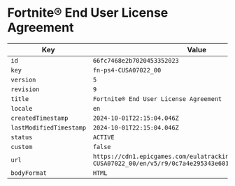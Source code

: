 # Fortnite® End User License Agreement

| Key | Value |
| --- | ----- |
| `id` | `66fc7468e2b7020453352023` |
| `key` | `fn-ps4-CUSA07022_00` |
| `version` | `5` |
| `revision` | `9` |
| `title` | `Fortnite® End User License Agreement` |
| `locale` | `en` |
| `createdTimestamp` | `2024-10-01T22:15:04.046Z` |
| `lastModifiedTimestamp` | `2024-10-01T22:15:04.046Z` |
| `status` | `ACTIVE` |
| `custom` | `false` |
| `url` | `https://cdn1.epicgames.com/eulatracking-download/fn-ps4-CUSA07022_00/en/v5/r9/0c7a4e295343e60126d9600e152784c6.pdf` |
| `bodyFormat` | `HTML` |
